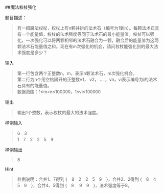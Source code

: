 ##魔法权杖强化

题目描述：

>有一把魔法权杖，权杖上有n颗并排的法术石（编号为1到n）。每颗法术石具有一个能量值，权杖的法术强度等同于法术石的最小能量值。权杖可以强化，一次强化可以将两颗相邻的法术石融合为一颗，融合后的能量值为这两颗法术石能量值之和。现在有m次强化的机会，请问权杖能强化到的最大法术强度是多少？

输入

>第一行包含两个正整数n，m，表示n颗法术石，m次强化机会。  
>第二行为n个用空格隔开的正整数v1， v2， … ，vn，vi表示编号为i的法术石具有的能量值。  
>数据范围：1≤m<n≤100000，1≤vi≤100000

输出

>输出1个整数，表示权杖的最大的法术强度。

样例输入


>6　3  
>1　7　2　2　5　9


样例输出

>8


Hint


>样例说明：合并1、7得到 {　8　2　2　5　9　}，合并2、2得到 {　8　4　5　9　}，合并4、5得到 {　8　 9　9　}，法术强度等于8。